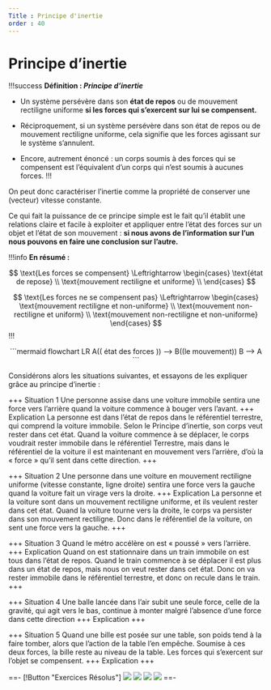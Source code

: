 ```yaml
---
Title : Principe d'inertie
order : 40
---
```


# Principe d’inertie

!!!success **Définition : *Principe d’inertie***

- Un système persévère dans son **état de
  repos** ou de mouvement rectiligne uniforme **si les forces qui s’exercent sur lui se compensent.**

- Réciproquement, si un système persévère dans son état de repos ou de mouvement rectiligne uniforme, cela signifie que les forces agissant sur le système s’annulent.

- Encore, autrement énoncé : un corps soumis à des forces qui se compensent est l’équivalent d’un corps qui n’est soumis à aucunes forces.
!!!

On peut donc caractériser l’inertie comme la propriété de conserver une (vecteur) vitesse constante.

Ce qui fait la puissance de ce principe simple est le fait qu’il établit une relations claire et facile à exploiter et appliquer entre l’état des forces sur un objet et l’état de son mouvement : **si nous avons de
l’information sur l’un nous pouvons en faire une conclusion sur l’autre.**

!!!info **En  résumé :** 

$$
\text{Les forces se compensent} \Leftrightarrow
    \begin{cases}
      \text{état de repose} \\
      \text{mouvement rectiligne et uniforme} \\
    \end{cases}
$$

$$
\text{Les forces ne se compensent pas} \Leftrightarrow 
    \begin{cases}
      \text{mouvement rectiligne et non-uniforme} \\
      \text{mouvement non-rectiligne et uniform} \\
      \text{mouvement non-rectiligne et non-uniforme} 
    \end{cases}
$$
!!!

<center>
```mermaid 
flowchart LR 
  A(( état des forces )) --> B((le mouvement))
  B --> A
```
</center>

Considérons alors les situations suivantes, et essayons de les expliquer grâce au principe d’inertie :

+++ Situation 1
Une personne assise dans une voiture immobile sentira une force vers l’arrière quand la voiture commence à bouger vers l’avant.
+++ Explication
La personne est dans l’état de repos dans le référentiel terrestre, qui comprend la voiture immobile. Selon le Principe d’inertie, son corps veut rester dans cet état. Quand la voiture commence à se déplacer, le corps voudrait rester immobile dans le référentiel Terrestre, mais dans le référentiel de la voiture il est maintenant en mouvement vers l’arrière, d’où la « force » qu’il sent dans cette direction.
+++ 


+++ Situation 2
 Une personne dans une voiture en mouvement rectiligne uniforme (vitesse constante, ligne droite) sentira une force vers la gauche quand la voiture fait un virage vers la droite.
 +++ Explication 
 La personne et la voiture sont dans un mouvement rectiligne uniforme, et ils veulent rester dans cet état. Quand la voiture tourne vers la droite, le corps va persister dans son mouvement rectiligne. Donc dans le référentiel de la voiture, on sent une force vers la gauche.
+++

+++ Situation 3
Quand le métro accélère on est « poussé » vers l’arrière.
+++ Explication 
Quand on est stationnaire dans un train immobile on est tous dans l’état de repos. Quand le train commence à se déplacer il est plus dans un état de repos, mais nous on veut rester dans cet état. Donc on va rester immobile dans le référentiel terrestre, et donc on recule dans le train.
+++

+++ Situation 4
Une balle lancée dans l’air subit une seule force, celle de la gravité, qui agit vers le bas, continue à monter malgré l’absence d’une force dans cette direction
+++ Explication
+++


+++ Situation 5 
Quand une bille est posée sur une table, son poids tend à la faire tomber, alors que l’action de la table l’en empêche. Soumise à ces deux forces, la bille reste au niveau de la table. Les forces qui s’exercent sur l’objet se compensent.
+++ Explication
+++


==- [!Button "Exercices Résolus"]
![](../img/6/xo1.jpg)
![](../img/6/xo2.jpg)
![](../img/6/xo3.jpg)
![](../img/6/xo4.jpg)
==-